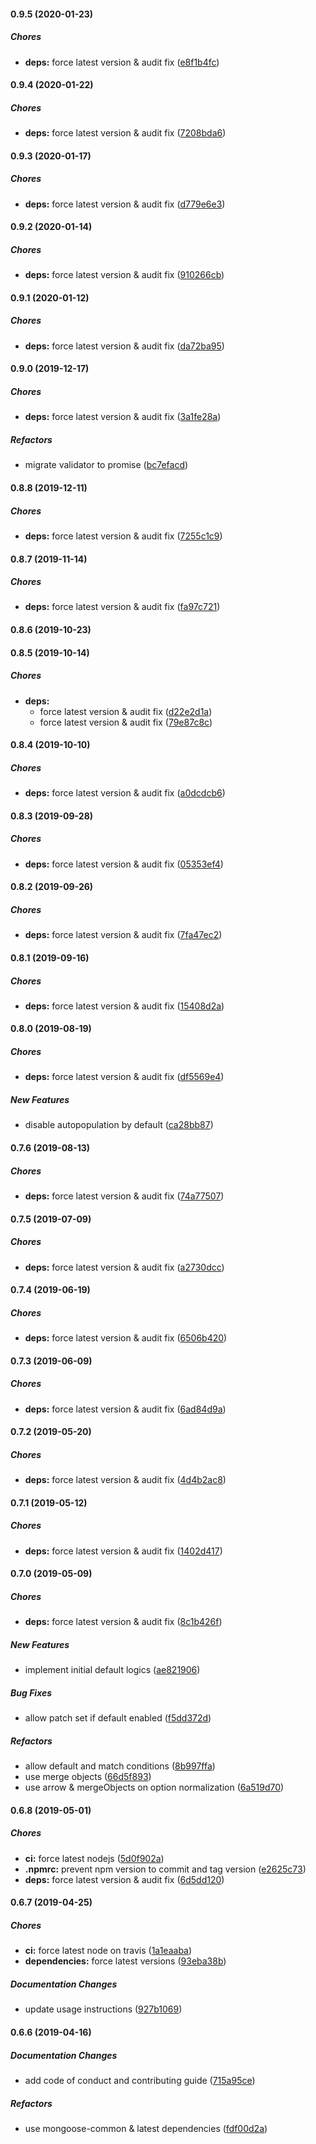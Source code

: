 #### 0.9.5 (2020-01-23)

##### Chores

* **deps:**  force latest version & audit fix ([e8f1b4fc](https://github.com/lykmapipo/mongoose-exists/commit/e8f1b4fcdd0a8499b4f4ec454c34c0ddda219360))

#### 0.9.4 (2020-01-22)

##### Chores

* **deps:**  force latest version & audit fix ([7208bda6](https://github.com/lykmapipo/mongoose-exists/commit/7208bda689d91b58016a139e976a9b6458b4fd98))

#### 0.9.3 (2020-01-17)

##### Chores

* **deps:**  force latest version & audit fix ([d779e6e3](https://github.com/lykmapipo/mongoose-exists/commit/d779e6e389013c1c1cb452a2a604d002b95c3d15))

#### 0.9.2 (2020-01-14)

##### Chores

* **deps:**  force latest version & audit fix ([910266cb](https://github.com/lykmapipo/mongoose-exists/commit/910266cbb1f9626be07d689b4ca3767bf70f24ca))

#### 0.9.1 (2020-01-12)

##### Chores

* **deps:**  force latest version & audit fix ([da72ba95](https://github.com/lykmapipo/mongoose-exists/commit/da72ba95eaa95fd22047ada8cffd877c08ea8e87))

#### 0.9.0 (2019-12-17)

##### Chores

* **deps:**  force latest version & audit fix ([3a1fe28a](https://github.com/lykmapipo/mongoose-exists/commit/3a1fe28a5f82be63936967575fb8f04894d2f4fe))

##### Refactors

*  migrate validator to promise ([bc7efacd](https://github.com/lykmapipo/mongoose-exists/commit/bc7efacd4cf6574079f7ba2893f0559e2d47b26a))

#### 0.8.8 (2019-12-11)

##### Chores

* **deps:**  force latest version & audit fix ([7255c1c9](https://github.com/lykmapipo/mongoose-exists/commit/7255c1c9f6cb0362c238cc7a8b4d38c729c68f63))

#### 0.8.7 (2019-11-14)

##### Chores

* **deps:**  force latest version & audit fix ([fa97c721](https://github.com/lykmapipo/mongoose-exists/commit/fa97c7213cea081ef3b64459e6a319cfd60837fc))

#### 0.8.6 (2019-10-23)

#### 0.8.5 (2019-10-14)

##### Chores

* **deps:**
  *  force latest version & audit fix ([d22e2d1a](https://github.com/lykmapipo/mongoose-exists/commit/d22e2d1aae19dc1817c826cc0b01ea36cb9f9d22))
  *  force latest version & audit fix ([79e87c8c](https://github.com/lykmapipo/mongoose-exists/commit/79e87c8ce3867cab6fe96fffd9c29f92c1c274e6))

#### 0.8.4 (2019-10-10)

##### Chores

* **deps:**  force latest version & audit fix ([a0dcdcb6](https://github.com/lykmapipo/mongoose-exists/commit/a0dcdcb69f5e81ae01b10d2c84e881aa85696250))

#### 0.8.3 (2019-09-28)

##### Chores

* **deps:**  force latest version & audit fix ([05353ef4](https://github.com/lykmapipo/mongoose-exists/commit/05353ef4c6297cfd98148602631d09c5c1f795c4))

#### 0.8.2 (2019-09-26)

##### Chores

* **deps:**  force latest version & audit fix ([7fa47ec2](https://github.com/lykmapipo/mongoose-exists/commit/7fa47ec250a5606a1ee4a8ab46046e2ba13d4544))

#### 0.8.1 (2019-09-16)

##### Chores

* **deps:**  force latest version & audit fix ([15408d2a](https://github.com/lykmapipo/mongoose-exists/commit/15408d2a507777dda3d95ab91c4db76c7ac79df9))

#### 0.8.0 (2019-08-19)

##### Chores

* **deps:**  force latest version & audit fix ([df5569e4](https://github.com/lykmapipo/mongoose-exists/commit/df5569e45fff9cd3478a39005f435e0b17f8466f))

##### New Features

*  disable autopopulation by default ([ca28bb87](https://github.com/lykmapipo/mongoose-exists/commit/ca28bb87a0dab0f028e4154cd134b625f08c7074))

#### 0.7.6 (2019-08-13)

##### Chores

* **deps:**  force latest version & audit fix ([74a77507](https://github.com/lykmapipo/mongoose-exists/commit/74a77507af51c445019bb83293c6fb121fd5ef75))

#### 0.7.5 (2019-07-09)

##### Chores

* **deps:**  force latest version & audit fix ([a2730dcc](https://github.com/lykmapipo/mongoose-exists/commit/a2730dcc02e58598581c3d7482def0dc0f007a61))

#### 0.7.4 (2019-06-19)

##### Chores

* **deps:**  force latest version & audit fix ([6506b420](https://github.com/lykmapipo/mongoose-exists/commit/6506b420f03a3463b562831e4ae6a9e574a352f9))

#### 0.7.3 (2019-06-09)

##### Chores

* **deps:**  force latest version & audit fix ([6ad84d9a](https://github.com/lykmapipo/mongoose-exists/commit/6ad84d9acac99cee14222df202ac7eccfac3ba1b))

#### 0.7.2 (2019-05-20)

##### Chores

* **deps:**  force latest version & audit fix ([4d4b2ac8](https://github.com/lykmapipo/mongoose-exists/commit/4d4b2ac8f637c91760969a10e90ab3ba2531a204))

#### 0.7.1 (2019-05-12)

##### Chores

* **deps:**  force latest version & audit fix ([1402d417](https://github.com/lykmapipo/mongoose-exists/commit/1402d4178c55beb69e0624e77847740c91531c3e))

#### 0.7.0 (2019-05-09)

##### Chores

* **deps:**  force latest version & audit fix ([8c1b426f](https://github.com/lykmapipo/mongoose-exists/commit/8c1b426f3486ebac3d1328408e0a1f5a32b248fa))

##### New Features

*  implement initial default logics ([ae821906](https://github.com/lykmapipo/mongoose-exists/commit/ae8219060d3d8b2b545fe130e89efc90cb8fd043))

##### Bug Fixes

*  allow patch set if default enabled ([f5dd372d](https://github.com/lykmapipo/mongoose-exists/commit/f5dd372dd0a1a81c4d9de9edfec6179b9b2988d5))

##### Refactors

*  allow default and match conditions ([8b997ffa](https://github.com/lykmapipo/mongoose-exists/commit/8b997ffa41694d59f355595f7e1c6a77c8193614))
*  use merge objects ([66d5f893](https://github.com/lykmapipo/mongoose-exists/commit/66d5f893ffae3146bcd580d305f7ce5c056a81d3))
*  use arrow & mergeObjects on option normalization ([6a519d70](https://github.com/lykmapipo/mongoose-exists/commit/6a519d70345326b476f8a3e8cf03ca7fd4269f61))

#### 0.6.8 (2019-05-01)

##### Chores

* **ci:**  force latest nodejs ([5d0f902a](https://github.com/lykmapipo/mongoose-exists/commit/5d0f902a7994dbb2bf93a8a6edff7752e1b8b6e4))
* **.npmrc:**  prevent npm version to commit and tag version ([e2625c73](https://github.com/lykmapipo/mongoose-exists/commit/e2625c73b5f7272460d7aa8513c22292470e41fb))
* **deps:**  force latest version & audit fix ([6d5dd120](https://github.com/lykmapipo/mongoose-exists/commit/6d5dd120c7997bbc6aeb4870e85a1b944487e5d2))

#### 0.6.7 (2019-04-25)

##### Chores

* **ci:**  force latest node on travis ([1a1eaaba](https://github.com/lykmapipo/mongoose-exists/commit/1a1eaaba93c7a9f2ade181fc1b5d55e46349a6cb))
* **dependencies:**  force latest versions ([93eba38b](https://github.com/lykmapipo/mongoose-exists/commit/93eba38b957529398724fadcdaaa2bea4f3f7eee))

##### Documentation Changes

*  update usage instructions ([927b1069](https://github.com/lykmapipo/mongoose-exists/commit/927b10698d3efbeb96d5f92f0ca030cd92cbc9a9))

#### 0.6.6 (2019-04-16)

##### Documentation Changes

*  add code of conduct and contributing guide ([715a95ce](https://github.com/lykmapipo/mongoose-exists/commit/715a95ce84b4bb0995e6a70e3468f5fe7fdaf930))

##### Refactors

*  use mongoose-common & latest dependencies ([fdf00d2a](https://github.com/lykmapipo/mongoose-exists/commit/fdf00d2aad54889eb107f2b4db5285b0d33e1e2c))

